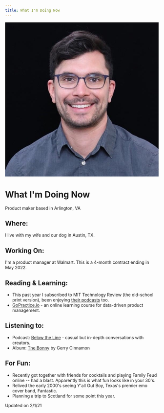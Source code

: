 ```yaml
---
title: What I'm Doing Now
---
```


<div class="hero">
    <img src="/assets/images/profile.jpeg" alt="Jacob Poterbin" class="profile-image">
    <div class="hero-content">
        <h1>What I'm Doing Now</h1>
        <p>Product maker based in Arlington, VA</p>
    </div>
</div>

## Where:
I live with my wife and our dog in Austin, TX.

## Working On:
I'm a product manager at Walmart. This is a 4-month contract ending in May 2022.

## Reading & Learning:
- This past year I subscribed to MIT Technology Review (the old-school print version), been enjoying [their podcasts](https://www.technologyreview.com/podcasts) too.
- [GoPractice.io](https://gopractice.io) - an online learning course for data-driven product management.

## Listening to:
- Podcast: [Below the Line](https://belowtheline.com) - casual but in-depth conversations with creators.
- Album: [The Bonny](https://open.spotify.com/album/6OujNhvGQhJfDfcKLKLe7Y) by Gerry Cinnamon

## For Fun:
- Recently got together with friends for cocktails and playing Family Feud online -- had a blast. Apparently this is what fun looks like in your 30's.
- Relived the early 2000's seeing Y'all Out Boy, Texas's premier emo cover band, Fantastic.
- Planning a trip to Scotland for some point this year.

Updated on 2/1/21 